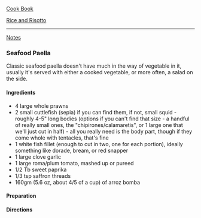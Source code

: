 [Cook Book](https://github.com/vmsmith/CookBook/blob/master/README.md)  

[Rice and Risotto](https://github.com/vmsmith/CookBook/blob/master/rice_risotto.md)

-----  

[Notes](https://github.com/vmsmith/CookBook/blob/master/notes.md)  

### Seafood Paella  

Classic seafood paella doesn't have much in the way of vegetable in it, usually it's served with either a cooked vegetable, or more often, a salad on the side.  

#### Ingredients  

* 4 large whole prawns  
* 2 small cuttlefish (sepia) if you can find them, if not, small squid - roughly 4-5" long bodies (options if you can't find that size - a handful of really small ones, the "chipirones/calamaretis", or 1 large one that we'll just cut in half) - all you really need is the body part, though if they come whole with tentacles, that's fine   
* 1 white fish fillet (enough to cut in two, one for each portion), ideally something like dorade, bream, or red snapper  
* 1 large clove garlic  
* 1 large roma/plum tomato, mashed up or pureed  
* 1/2 Tb sweet paprika  
* 1/3 tsp saffron threads  
* 160gm (5.6 oz, about 4/5 of a cup) of arroz bomba   

#### Preparation  


#### Directions  


